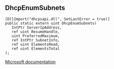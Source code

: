 ## DhcpEnumSubnets

```
[DllImport("dhcpsapi.dll", SetLastError = true)]
public static extern uint DhcpEnumSubnets(
   IntPtr ServerIpAddress,
   ref uint ResumeHandle,
   uint PreferredMaximum,
   ref IntPtr SubnetInfo,
   ref uint ElementsRead,
   ref uint ElementsTotal
);
```

[Microsoft documentation](https://docs.microsoft.com/en-us/windows/win32/api/dhcpssdk/nf-dhcpssdk-dhcpenumsubnets)
